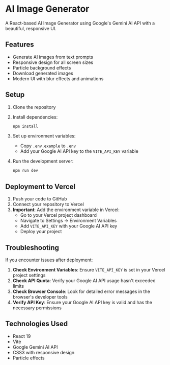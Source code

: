# AI Image Generator

A React-based AI Image Generator using Google's Gemini AI API with a beautiful, responsive UI.

## Features

- Generate AI images from text prompts
- Responsive design for all screen sizes
- Particle background effects
- Download generated images
- Modern UI with blur effects and animations

## Setup

1. Clone the repository
2. Install dependencies:

   ```bash
   npm install
   ```

3. Set up environment variables:

   - Copy `.env.example` to `.env`
   - Add your Google AI API key to the `VITE_API_KEY` variable

4. Run the development server:
   ```bash
   npm run dev
   ```

## Deployment to Vercel

1. Push your code to GitHub
2. Connect your repository to Vercel
3. **Important**: Add the environment variable in Vercel:
   - Go to your Vercel project dashboard
   - Navigate to Settings → Environment Variables
   - Add `VITE_API_KEY` with your Google AI API key
   - Deploy your project

## Troubleshooting

If you encounter issues after deployment:

1. **Check Environment Variables**: Ensure `VITE_API_KEY` is set in your Vercel project settings
2. **Check API Quota**: Verify your Google AI API usage hasn't exceeded limits
3. **Check Browser Console**: Look for detailed error messages in the browser's developer tools
4. **Verify API Key**: Ensure your Google AI API key is valid and has the necessary permissions

## Technologies Used

- React 19
- Vite
- Google Gemini AI API
- CSS3 with responsive design
- Particle effects
